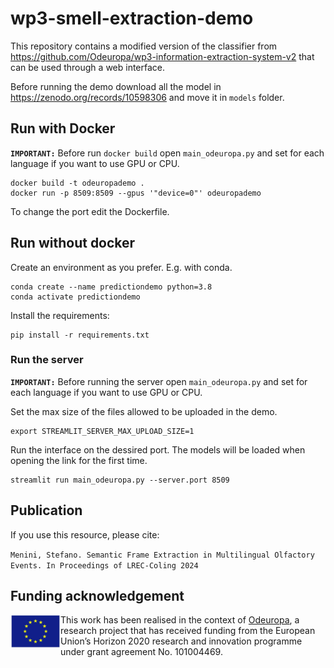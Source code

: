 # wp3-smell-extraction-demo

This repository contains a modified version of the classifier from https://github.com/Odeuropa/wp3-information-extraction-system-v2 that can be used through a web interface.

Before running the demo download all the model in https://zenodo.org/records/10598306 and move it in `models` folder.


## Run with Docker
__`IMPORTANT:`__ Before run `docker build` open `main_odeuropa.py` and set for each language if you want to use GPU or CPU.


```
docker build -t odeuropademo .
docker run -p 8509:8509 --gpus '"device=0"' odeuropademo
```
To change the port edit the Dockerfile.

## Run without docker
Create an environment as you prefer. E.g. with conda.

```
conda create --name predictiondemo python=3.8
conda activate predictiondemo
```

Install the requirements:
```
pip install -r requirements.txt
```

### Run the server
__`IMPORTANT:`__ Before running the server open `main_odeuropa.py` and set for each language if you want to use GPU or CPU.

Set the max size of the files allowed to be uploaded in the demo.
```
export STREAMLIT_SERVER_MAX_UPLOAD_SIZE=1
```

Run the interface on the dessired port. The models will be loaded when opening the link for the first time.
```
streamlit run main_odeuropa.py --server.port 8509
```

## Publication

If you use this resource, please cite:

`Menini, Stefano. Semantic Frame Extraction in Multilingual Olfactory Events. In Proceedings of LREC-Coling 2024`

## Funding acknowledgement

<img src="https://github.com/Odeuropa/.github/raw/main/profile/eu-logo.png" width="80" height="54" align="left" alt="EU logo" />

This work has been realised in the context of [Odeuropa](https://odeuropa.eu/), a research project that has received funding from the European Union’s Horizon 2020 research and innovation programme under grant agreement No. 101004469.

